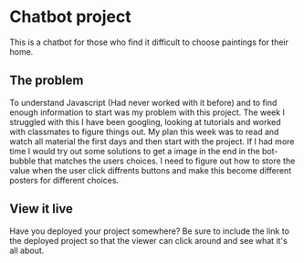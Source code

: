 # Chatbot project

This is a chatbot for those who find it difficult to choose paintings for their home.

## The problem

To understand Javascript (Had never worked with it before) and to find enough information to start was my problem with this project. The week I struggled with this
I have been googling, looking at tutorials and worked with classmates to figure things out. My plan this week was to read and watch all material the first days and then start with the project.
If I had more time I would try out some solutions to get a image in the end in the bot-bubble that matches the users choices. I need to figure out how to store the value when the user click diffrents buttons and make this become different posters for different choices.

## View it live

Have you deployed your project somewhere? Be sure to include the link to the deployed project so that the viewer can click around and see what it's all about.
